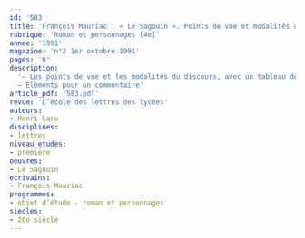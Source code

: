 ```yaml
---
id: '583'
title: 'François Mauriac : « Le Sagouin ». Points de vue et modalités du discours'
rubrique: 'Roman et personnages [4e]'
annee: '1991'
magazine: 'n°2 1er octobre 1991'
pages: '6'
description: 
  '– Les points de vue et les modalités du discours, avec un tableau des personnages et des différents points de vue à travers l’œuvre
  – Éléments pour un commentaire'
article_pdf: '583.pdf'
revue: 'L’école des lettres des lycées'
auteurs:
- Henri Laru
disciplines:
- lettres
niveau_etudes:
- première
oeuvres:
- Le Sagouin
ecrivains:
- François Mauriac
programmes:
- objet d’étude - roman et personnages
siecles:
- 20e siècle
---
```

